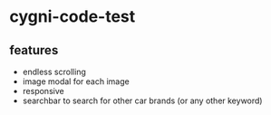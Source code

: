 # cygni-code-test

## features
- endless scrolling
- image modal for each image
- responsive
- searchbar to search for other car brands (or any other keyword)
